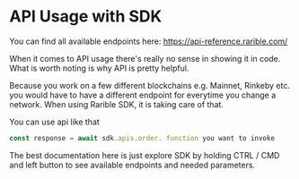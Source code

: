 # API Usage with SDK

You can find all available endpoints here:
https://api-reference.rarible.com/

When it comes to API usage there's really no sense in showing it in code.
What is worth noting is why API is pretty helpful.

Because you work on a few different blockchains e.g. Mainnet, Rinkeby etc. you would have to have a different endpoint for everytime you change a network. When using Rarible SDK, it is taking care of that.

You can use api like that

```typescript
const response = await sdk.apis.order. function you want to invoke
```

The best documentation here is just explore SDK by holding CTRL / CMD and left button to see available endpoints and needed parameters.

